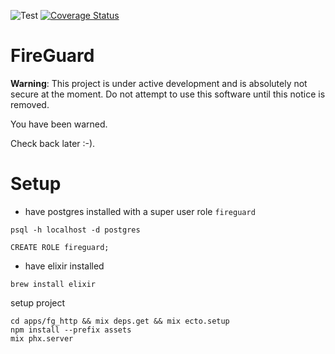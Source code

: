 ![Test](https://github.com/CloudFire-LLC/fireguard/workflows/Test/badge.svg)
[![Coverage Status](https://coveralls.io/repos/github/CloudFire-LLC/fireguard/badge.svg?branch=master)](https://coveralls.io/github/CloudFire-LLC/fireguard?branch=master)

# FireGuard

**Warning**: This project is under active development and is absolutely not secure at the moment.
Do not attempt to use this software until this notice is removed.

You have been warned.

Check back later :-).


# Setup

* have postgres installed with a super user role `fireguard`

```
psql -h localhost -d postgres

CREATE ROLE fireguard;
```

* have elixir installed

```
brew install elixir
```

setup project

```
cd apps/fg_http && mix deps.get && mix ecto.setup 
npm install --prefix assets
mix phx.server
```



